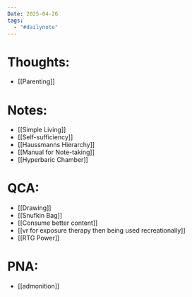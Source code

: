 ```yaml
---
Date: 2025-04-26
tags:
  - "#dailynote"
---
```



# Thoughts:
- [[Parenting]]

# Notes:
- [[Simple Living]]
- [[Self-sufficiency]]
- [[Haussmanns Hierarchy]]
- [[Manual for Note-taking]]
- [[Hyperbaric Chamber]]

# QCA:
- [[Drawing]]
- [[Snufkin Bag]]
- [[Consume better content]]
- [[vr for exposure therapy then being used recreationally]]
- [[RTG Power]]

# PNA:
- [[admonition]]
